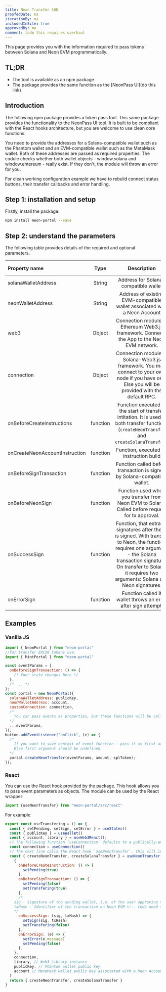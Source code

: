 ```yaml
---
title: Neon Transfer SDK
proofedDate: na
iterationBy: na
includedInSite: true
approvedBy: na
comment: todo this requires overhaul
---
```


This page provides you with the information required to pass tokens between Solana and Neon EVM programmatically. 

## TL;DR

- The tool is available as an npm package
- The package provides the same function as the [NeonPass UI](do this link)

## Introduction

The following npm package provides a token pass tool. This same package provides the functionality to the NeonPass UI tool. It is built to be compliant with the React hooks architecture, but you are welcome to use clean core functions.

You need to provide the addresses for a Solana-compatible wallet such as the Phantom wallet and an EVM-compatible wallet such as the MetaMask wallet. Both of these addresses are passed as required properties. The codule checks whether both wallet objects - window.solana and window.ehtereum - really exist. If they don't, the module will throw an error for you. 


For clean working configuration example we have to rebuild connect status buttons, their transfer callbacks and error handling.

## Step 1: installation and setup

Firstly, install the package:

```sh
npm install neon-portal --save
```

## Step 2: understand the parameters

The following table provides details of the required and optional parameters. 


|Property name |   Type|Description| is required |
|:-------------|:------:|:------------------------------------------------------------------------------:|:------------|
|solanaWalletAddress |  String  |Address for Solana-compatible wallet  |        true |
|neonWalletAddress |  String  | Address of existing EVM-compatible wallet associated with a Neon Account | true |
|web3 | Object| Connection module of Ethereum Web3.js framework. Connects the App to the Neon EVM network.| true |
|connection |  Object  | Connection module of Solana-Web3.js framework. You may connect to your own node if you have one. Else you will be provided with the default RPC.|        true |
|onBeforeCreateInstructions | function |Function executed at the start of transfer intitation. It is used in both transfer functions (`createNeonTransfer` and `createSolanaTransfer`).  | false |
|onCreateNeonAccountInstruction | function | Function, executed on instruction build <!-- todo find out more --> | false |
|onBeforeSignTransaction | function | Function called before transaction is signed by Solana-compatible wallet. <!-- todo unpack whether is used by "both" txs -->| false |
|onBeforeNeonSign | function |Function used when you transfer from Neon EVM to Solana. Called before request for tx approval.    |       false |
|onSuccessSign | function | Function, that extracts signatures after the tx is signed. With transfer to Neon, the function requires one argument - the Solana transaction signature. On transfer to Solana, it requires two arguments: Solana and Neon signatures. <!-- todo follow up and verify that this is genuine --> |false |
|onErrorSign | function | Function called if wallet throws an error after sign attempt. |false |

## Examples

### Vanilla JS

```javascript
import { NeonPortal } from "neon-portal"
//for transfer ERC20 tokens use:
import { MintPortal } from "neon-portal"

const eventParams = {
  onBeforeSignTransaction: () => {
    /* Your state changes here */
  },
  /* ... */
};
const portal = new NeonPortal({
  solanaWalletAddress: publicKey,
  neonWalletAddress: account,
  customConnection: connection,
  /*
    You can pass events as properties, but these functions will be called at portal context.
  */
  ...eventParams,
});
button.addEventListener("onClick", (e) => {
  /*
    If you want to save context of event function - pass it as first argument
    Else first argument should be undefined
  */
  portal.createNeonTransfer(eventParams, amount, splToken);
});
```

### React

You can use the React hook provided by the package. This hook allows you to pass event parameters as objects. The module can be used by the React wrapper:

```javascript
import {useNeonTransfer} from "neon-portal/src/react"
```


For example:


``` javascript
export const useTransfering = () => {
  const { setPending, setSign, setError } = useStates()
  const { publicKey } = useWallet()
  const { account, library } = useWeb3React();
  // The following function `useConnection` defaults to a publically-available RPC. If you are using your own Solana node in the context of your App, pass the RPC address as a second argument to the neon transfer hook. 
  const connection = useConnection()
  // The next line calls the React hook `useNeonTransfer`, this will import both functions: createNeonTransfer and createSolanaTransfer.
  const { createNeonTransfer, createSolanaTransfer } = useNeonTransfer(
    {
      onBeforeCreateInstruction: () => {
        setPending(true)
      },
      onBeforeSignTransaction: () => {
        setPending(false)
        setTransfering(true)
      },
      /*
    sig - Signature of the sending wallet, i.e. of the user approving the transaction request
    txHash - Identifier of the transaction on Neon EVM <!-- todo need to confirm is this a txHash on Neon NOT on Solana ?? -->
    */
      onSuccessSign: (sig, txHash) => {
        setSign(sig, txHash)
        setTransfering(false)
      },
      onErrorSign: (e) => {
        setError(e.message)
        setPending(false)
      },
    },
    connection,
    library, // Web3 Library instance  
    publicKey, // Phantom wallet public key
    account // MetaMask wallet public key associated with a Neon Account
  )
  return { createNeonTransfer, createSolanaTransfer }
}
```
